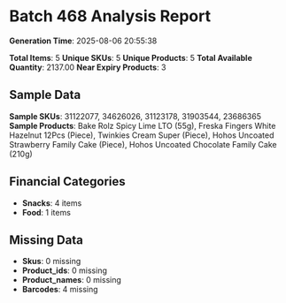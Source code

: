 # Batch 468 Analysis Report

**Generation Time**: 2025-08-06 20:55:38

**Total Items**: 5
**Unique SKUs**: 5
**Unique Products**: 5
**Total Available Quantity**: 2137.00
**Near Expiry Products**: 3

## Sample Data
**Sample SKUs**: 31122077, 34626026, 31123178, 31903544, 23686365
**Sample Products**: Bake Rolz Spicy Lime LTO (55g), Freska Fingers White Hazelnut 12Pcs (Piece), Twinkies Cream Super (Piece), Hohos Uncoated Strawberry Family Cake (Piece), Hohos Uncoated Chocolate Family Cake (210g)

## Financial Categories
- **Snacks**: 4 items
- **Food**: 1 items

## Missing Data
- **Skus**: 0 missing
- **Product_ids**: 0 missing
- **Product_names**: 0 missing
- **Barcodes**: 4 missing
